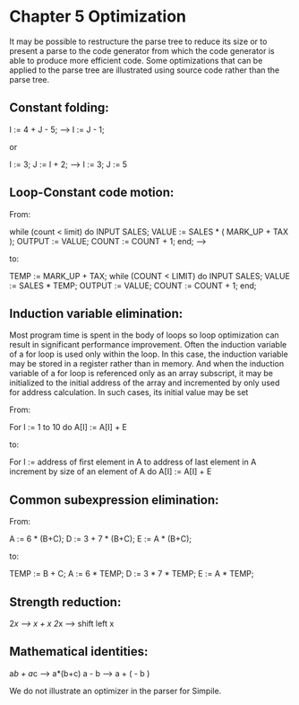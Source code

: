 # Chapter 5 Optimization

It may be possible to restructure the parse tree to reduce its size or to present a parse to the code generator from which the code generator is able to produce more efficient code. Some optimizations that can be applied to the parse tree are illustrated using source code rather than the parse tree.

## Constant folding:

I := 4 + J - 5; --> I := J - 1;

or

I := 3; J := I + 2; --> I := 3; J := 5

## Loop-Constant code motion:

From:

while (count < limit) do
INPUT SALES;
VALUE := SALES * ( MARK_UP + TAX );
OUTPUT := VALUE;
COUNT := COUNT + 1;
end; -->

to:

TEMP := MARK_UP + TAX;
while (COUNT < LIMIT) do
INPUT SALES;
VALUE := SALES * TEMP;
OUTPUT := VALUE;
COUNT := COUNT + 1;
end;

## Induction variable elimination: 

Most program time is spent in the body of loops so loop optimization can result in significant performance improvement. Often the induction variable of a for loop is used only within the loop. In this case, the induction variable may be stored in a register rather than in memory. And when the induction variable of a for loop is referenced only as an array subscript, it may be initialized to the initial address of the array and incremented by only used for address calculation. In such cases, its initial value may be set

From:

For I := 1 to 10 do
A[I] := A[I] + E

to:

For I := address of first element in A
to address of last element in A
increment by size of an element of A do
A[I] := A[I] + E

## Common subexpression elimination:

From:

A := 6 * (B+C);
D := 3 + 7 * (B+C);
E := A * (B+C);

to:

TEMP := B + C;
A := 6 * TEMP;
D := 3 * 7 * TEMP;
E := A * TEMP;

## Strength reduction:

2*x --> x + x
2*x --> shift left x

## Mathematical identities:

a*b + a*c --> a*(b+c)
a - b --> a + ( - b )

We do not illustrate an optimizer in the parser for Simpile.
